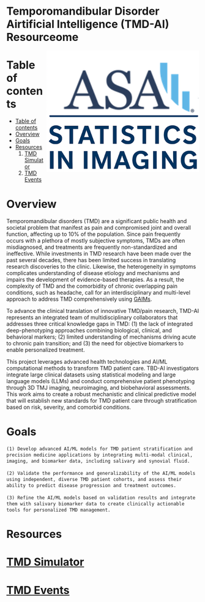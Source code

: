 # Temporomandibular Disorder Airtificial Intelligence (TMD-AI) Resourceome

<a href="https://www.statsinimaging.org/"><img align="right" width="400" src="https://github.com/ASA-SII/website/blob/main/images/AmStat_SiI_Logo.png?raw=true"></a>

Table of contents
=================

<!--ts-->
   * [Table of contents](#table-of-contents)
   * [Overview](#overview)
   * [Goals](#goals)
   * [Resources](#resources)
       1. [TMD Simulator](#tmd-simulator)
       2. [TMD Events](#tmd-events)
<!--te-->

Overview
========
Temporomandibular disorders (TMD) are a significant public health and societal problem that manifest as pain and compromised joint and overall function, affecting up to 10\% of the population. Since pain frequently occurs with a plethora of mostly subjective symptoms, TMDs are often misdiagnosed, and treatments are frequently non-standardized and ineffective. While investments in TMD research have been made over the past several decades, there has been limited success in translating research discoveries to the clinic. Likewise, the heterogeneity in symptoms complicates understanding of disease etiology and mechanisms and impairs the development of evidence-based therapies. As a result, the complexity of TMD and the comorbidity of chronic overlapping pain conditions, such as headache, call for an interdisciplinary and multi-level approach to address TMD comprehensively using [GAIMs](https://socr.umich.edu/GAIM/).

To advance the clinical translation of innovative TMD/pain research, TMD-AI represents an integrated team of multidisciplinary collaborators that
addresses three critical knowledge gaps in TMD: (1) the lack of integrated deep-phenotyping approaches combining biological, clinical, and behavioral markers; (2) limited understanding of mechanisms driving acute to chronic pain transition; and (3) the need for objective biomarkers to enable personalized treatment. 

This project leverages advanced health technologies and AI/ML computational methods to transform TMD patient care. TBD-AI investigators integrate large clinical datasets using statistical modeling and large language models (LLMs) and conduct comprehensive patient phenotyping through 3D TMJ imaging, neuroimaging, and biobehavioral assessments. This work aims to create a robust mechanistic and clinical predictive model that will establish new standards for TMD patient care through stratification based on risk, severity, and comorbid conditions.

Goals
=====

    (1) Develop advanced AI/ML models for TMD patient stratification and precision medicine applications by integrating multi-modal clinical, imaging, and biomarker data, including salivary and synovial fluid.

    (2) Validate the performance and generalizability of the AI/ML models using independent, diverse TMD patient cohorts, and assess their ability to predict disease progression and treatment outcomes. 

    (3) Refine the AI/ML models based on validation results and integrate them with salivary biomarker data to create clinically actionable tools for personalized TMD management.



Resources
=========

# [TMD Simulator](https://tmd.statisticalcomputing.org/)

# [TMD Events]([https://www.statsinimaging.org/events_smi/](https://tmd.statisticalcomputing.org/))

